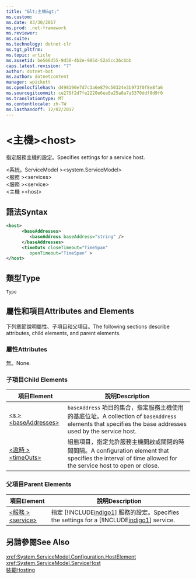 ```yaml
---
title: "&lt;主機&gt;"
ms.custom: 
ms.date: 03/30/2017
ms.prod: .net-framework
ms.reviewer: 
ms.suite: 
ms.technology: dotnet-clr
ms.tgt_pltfrm: 
ms.topic: article
ms.assetid: be566d55-9d50-4b2e-985d-52a5cc26cbbb
caps.latest.revision: "7"
author: dotnet-bot
ms.author: dotnetcontent
manager: wpickett
ms.openlocfilehash: d498190e7d7c3a6e879c50324e3b973f0f8e8fa6
ms.sourcegitcommit: ce279f2d7fe2220e6ea0a25a8a7a5370ddf8d9f0
ms.translationtype: MT
ms.contentlocale: zh-TW
ms.lasthandoff: 12/02/2017
---
```

# <a name="lthostgt"></a><span data-ttu-id="0605e-102">&lt;主機&gt;</span><span class="sxs-lookup"><span data-stu-id="0605e-102">&lt;host&gt;</span></span>
<span data-ttu-id="0605e-103">指定服務主機的設定。</span><span class="sxs-lookup"><span data-stu-id="0605e-103">Specifies settings for a service host.</span></span>  
  
 <span data-ttu-id="0605e-104">\<系統。ServiceModel ></span><span class="sxs-lookup"><span data-stu-id="0605e-104">\<system.ServiceModel></span></span>  
<span data-ttu-id="0605e-105">\<服務 ></span><span class="sxs-lookup"><span data-stu-id="0605e-105">\<services></span></span>  
<span data-ttu-id="0605e-106">\<服務 ></span><span class="sxs-lookup"><span data-stu-id="0605e-106">\<service></span></span>  
<span data-ttu-id="0605e-107">\<主機 ></span><span class="sxs-lookup"><span data-stu-id="0605e-107">\<host></span></span>  
  
## <a name="syntax"></a><span data-ttu-id="0605e-108">語法</span><span class="sxs-lookup"><span data-stu-id="0605e-108">Syntax</span></span>  
  
```xml  
<host>  
      <baseAddresses>  
         <baseAddress baseAddress="string" />  
      </baseAddresses>  
      <timeOuts closeTimeout="TimeSpan"  
         openTimeout="TimeSpan" >  
</host>  
```  
  
## <a name="type"></a><span data-ttu-id="0605e-109">類型</span><span class="sxs-lookup"><span data-stu-id="0605e-109">Type</span></span>  
 `Type`  
  
## <a name="attributes-and-elements"></a><span data-ttu-id="0605e-110">屬性和項目</span><span class="sxs-lookup"><span data-stu-id="0605e-110">Attributes and Elements</span></span>  
 <span data-ttu-id="0605e-111">下列章節說明屬性、子項目和父項目。</span><span class="sxs-lookup"><span data-stu-id="0605e-111">The following sections describe attributes, child elements, and parent elements.</span></span>  
  
### <a name="attributes"></a><span data-ttu-id="0605e-112">屬性</span><span class="sxs-lookup"><span data-stu-id="0605e-112">Attributes</span></span>  
 <span data-ttu-id="0605e-113">無。</span><span class="sxs-lookup"><span data-stu-id="0605e-113">None.</span></span>  
  
### <a name="child-elements"></a><span data-ttu-id="0605e-114">子項目</span><span class="sxs-lookup"><span data-stu-id="0605e-114">Child Elements</span></span>  
  
|<span data-ttu-id="0605e-115">項目</span><span class="sxs-lookup"><span data-stu-id="0605e-115">Element</span></span>|<span data-ttu-id="0605e-116">說明</span><span class="sxs-lookup"><span data-stu-id="0605e-116">Description</span></span>|  
|-------------|-----------------|  
|[<span data-ttu-id="0605e-117">\<s ></span><span class="sxs-lookup"><span data-stu-id="0605e-117">\<baseAddresses></span></span>](../../../../../docs/framework/configure-apps/file-schema/wcf/baseaddresses.md)|<span data-ttu-id="0605e-118">`baseAddress` 項目的集合，指定服務主機使用的基底位址。</span><span class="sxs-lookup"><span data-stu-id="0605e-118">A collection of `baseAddress` elements that specifies the base addresses used by the service host.</span></span>|  
|[<span data-ttu-id="0605e-119">\<逾時 ></span><span class="sxs-lookup"><span data-stu-id="0605e-119">\<timeOuts></span></span>](../../../../../docs/framework/configure-apps/file-schema/wcf/timeouts.md)|<span data-ttu-id="0605e-120">組態項目，指定允許服務主機開啟或關閉的時間間隔。</span><span class="sxs-lookup"><span data-stu-id="0605e-120">A configuration element that specifies the interval of time allowed for the service host to open or close.</span></span>|  
  
### <a name="parent-elements"></a><span data-ttu-id="0605e-121">父項目</span><span class="sxs-lookup"><span data-stu-id="0605e-121">Parent Elements</span></span>  
  
|<span data-ttu-id="0605e-122">項目</span><span class="sxs-lookup"><span data-stu-id="0605e-122">Element</span></span>|<span data-ttu-id="0605e-123">說明</span><span class="sxs-lookup"><span data-stu-id="0605e-123">Description</span></span>|  
|-------------|-----------------|  
|[<span data-ttu-id="0605e-124">\<服務 ></span><span class="sxs-lookup"><span data-stu-id="0605e-124">\<service></span></span>](../../../../../docs/framework/configure-apps/file-schema/wcf/service.md)|<span data-ttu-id="0605e-125">指定 [!INCLUDE[indigo1](../../../../../includes/indigo1-md.md)] 服務的設定。</span><span class="sxs-lookup"><span data-stu-id="0605e-125">Specifies the settings for a [!INCLUDE[indigo1](../../../../../includes/indigo1-md.md)] service.</span></span>|  
  
## <a name="see-also"></a><span data-ttu-id="0605e-126">另請參閱</span><span class="sxs-lookup"><span data-stu-id="0605e-126">See Also</span></span>  
 <xref:System.ServiceModel.Configuration.HostElement>  
 <xref:System.ServiceModel.ServiceHost>  
 [<span data-ttu-id="0605e-127">裝載</span><span class="sxs-lookup"><span data-stu-id="0605e-127">Hosting</span></span>](../../../../../docs/framework/wcf/feature-details/hosting.md)

